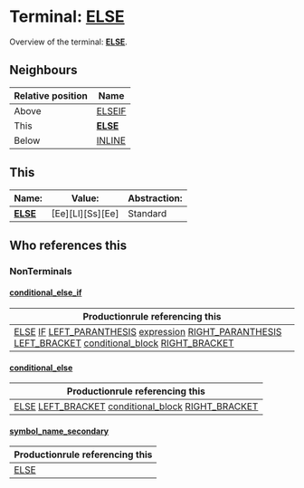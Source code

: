 # Terminal: **[ELSE](./ELSE.md)**

Overview of the terminal: **[ELSE](./ELSE.md)**.



## **Neighbours**

| Relative position | Name                                          |
| ----------------- | --------------------------------------------- |
| Above             | [ELSEIF](./ELSEIF.md) |
| This              | **[ELSE](./ELSE.md)** |
| Below             | [INLINE](./INLINE.md) |



## **This**

| Name:                                       | Value:          | Abstraction:    |
| ------------------------------------------- | --------------- | --------------- |
| **[ELSE](./ELSE.md)** | [Ee][Ll][Ss][Ee] | Standard |



## **Who references this**

### NonTerminals


#### [conditional_else_if](./../Grammar/conditional_else_if.md)

| Productionrule referencing this                      |
| ---------------------------------------------------- |
| [ELSE](./ELSE.md) [IF](./IF.md) [LEFT_PARANTHESIS](./LEFT_PARANTHESIS.md) [expression](./../Grammar/expression.md) [RIGHT_PARANTHESIS](./RIGHT_PARANTHESIS.md) [LEFT_BRACKET](./LEFT_BRACKET.md) [conditional_block](./../Grammar/conditional_block.md) [RIGHT_BRACKET](./RIGHT_BRACKET.md)  |


#### [conditional_else](./../Grammar/conditional_else.md)

| Productionrule referencing this                      |
| ---------------------------------------------------- |
| [ELSE](./ELSE.md) [LEFT_BRACKET](./LEFT_BRACKET.md) [conditional_block](./../Grammar/conditional_block.md) [RIGHT_BRACKET](./RIGHT_BRACKET.md)  |


#### [symbol_name_secondary](./../Grammar/symbol_name_secondary.md)

| Productionrule referencing this                      |
| ---------------------------------------------------- |
| [ELSE](./ELSE.md)  |



